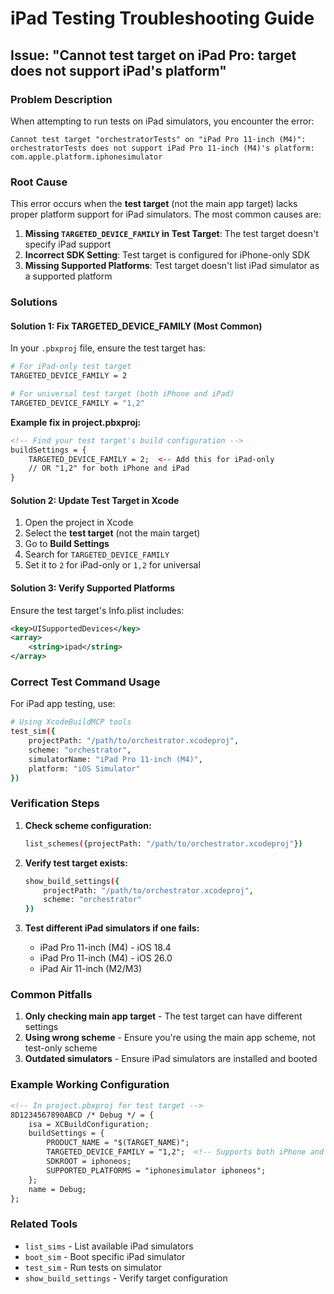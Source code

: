 # iPad Testing Troubleshooting Guide

## Issue: "Cannot test target on iPad Pro: target does not support iPad's platform"

### Problem Description

When attempting to run tests on iPad simulators, you encounter the error:
```
Cannot test target "orchestratorTests" on "iPad Pro 11-inch (M4)": orchestratorTests does not support iPad Pro 11-inch (M4)'s platform: com.apple.platform.iphonesimulator
```

### Root Cause

This error occurs when the **test target** (not the main app target) lacks proper platform support for iPad simulators. The most common causes are:

1. **Missing `TARGETED_DEVICE_FAMILY` in Test Target**: The test target doesn't specify iPad support
2. **Incorrect SDK Setting**: Test target is configured for iPhone-only SDK
3. **Missing Supported Platforms**: Test target doesn't list iPad simulator as a supported platform

### Solutions

#### Solution 1: Fix TARGETED_DEVICE_FAMILY (Most Common)

In your `.pbxproj` file, ensure the test target has:

```bash
# For iPad-only test target
TARGETED_DEVICE_FAMILY = 2

# For universal test target (both iPhone and iPad)  
TARGETED_DEVICE_FAMILY = "1,2"
```

**Example fix in project.pbxproj:**
```xml
<!-- Find your test target's build configuration -->
buildSettings = {
    TARGETED_DEVICE_FAMILY = 2;  <-- Add this for iPad-only
    // OR "1,2" for both iPhone and iPad
}
```

#### Solution 2: Update Test Target in Xcode

1. Open the project in Xcode
2. Select the **test target** (not the main target)
3. Go to **Build Settings**
4. Search for `TARGETED_DEVICE_FAMILY`
5. Set it to `2` for iPad-only or `1,2` for universal

#### Solution 3: Verify Supported Platforms

Ensure the test target's Info.plist includes:
```xml
<key>UISupportedDevices</key>
<array>
    <string>ipad</string>
</array>
```

### Correct Test Command Usage

For iPad app testing, use:
```bash
# Using XcodeBuildMCP tools
test_sim({
    projectPath: "/path/to/orchestrator.xcodeproj",
    scheme: "orchestrator", 
    simulatorName: "iPad Pro 11-inch (M4)",
    platform: "iOS Simulator"
})
```

### Verification Steps

1. **Check scheme configuration:**
   ```bash
   list_schemes({projectPath: "/path/to/orchestrator.xcodeproj"})
   ```

2. **Verify test target exists:**
   ```bash
   show_build_settings({
       projectPath: "/path/to/orchestrator.xcodeproj",
       scheme: "orchestrator"
   })
   ```

3. **Test different iPad simulators if one fails:**
   - iPad Pro 11-inch (M4) - iOS 18.4
   - iPad Pro 11-inch (M4) - iOS 26.0
   - iPad Air 11-inch (M2/M3)

### Common Pitfalls

1. **Only checking main app target** - The test target can have different settings
2. **Using wrong scheme** - Ensure you're using the main app scheme, not test-only scheme
3. **Outdated simulators** - Ensure iPad simulators are installed and booted

### Example Working Configuration

```xml
<!-- In project.pbxproj for test target -->
8D1234567890ABCD /* Debug */ = {
    isa = XCBuildConfiguration;
    buildSettings = {
        PRODUCT_NAME = "$(TARGET_NAME)";
        TARGETED_DEVICE_FAMILY = "1,2";  <!-- Supports both iPhone and iPad -->
        SDKROOT = iphoneos;
        SUPPORTED_PLATFORMS = "iphonesimulator iphoneos";
    };
    name = Debug;
};
```

### Related Tools

- `list_sims` - List available iPad simulators
- `boot_sim` - Boot specific iPad simulator  
- `test_sim` - Run tests on simulator
- `show_build_settings` - Verify target configuration
